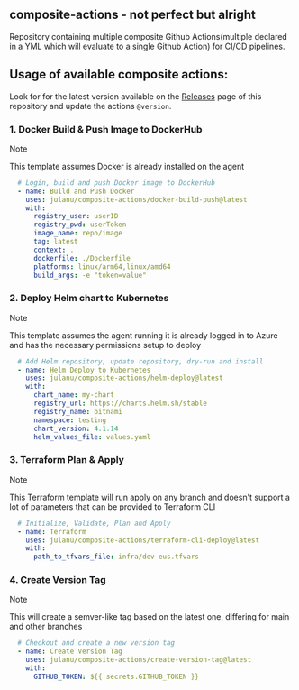 ## composite-actions - not perfect but alright
Repository containing multiple composite Github Actions(multiple declared in a YML which will evaluate to a single Github Action) for CI/CD pipelines.
<br/>

## Usage of available composite actions:
Look for for the latest version available on the [Releases](https://github.com/julanu/composite-actions/releases) page of this repository and update the actions `@version`.


### 1. Docker Build & Push Image to DockerHub
> [!NOTE]  
> This template assumes Docker is already installed on the agent
```yaml
  # Login, build and push Docker image to DockerHub
  - name: Build and Push Docker
    uses: julanu/composite-actions/docker-build-push@latest
    with:
      registry_user: userID
      registry_pwd: userToken
      image_name: repo/image
      tag: latest
      context: .
      dockerfile: ./Dockerfile
      platforms: linux/arm64,linux/amd64
      build_args: -e "token=value"
```
### 2. Deploy Helm chart to Kubernetes  
> [!NOTE]  
> This template assumes the agent running it is already logged in to Azure and has the necessary permissions setup to deploy
```yaml
  # Add Helm repository, update repository, dry-run and install
  - name: Helm Deploy to Kubernetes
    uses: julanu/composite-actions/helm-deploy@latest
    with:
      chart_name: my-chart
      registry_url: https://charts.helm.sh/stable
      registry_name: bitnami
      namespace: testing
      chart_version: 4.1.14
      helm_values_file: values.yaml
```
### 3. Terraform Plan & Apply
> [!NOTE]  
> This Terraform template will run apply on any branch and doesn't support a lot of parameters that can be provided to Terraform CLI 
```yaml
  # Initialize, Validate, Plan and Apply 
  - name: Terraform
    uses: julanu/composite-actions/terraform-cli-deploy@latest
    with:
      path_to_tfvars_file: infra/dev-eus.tfvars
``` 
### 4. Create Version Tag
> [!NOTE]  
> This will create a semver-like tag based on the latest one, differing for main and other branches
```yaml
  # Checkout and create a new version tag
  - name: Create Version Tag
    uses: julanu/composite-actions/create-version-tag@latest
    with:
      GITHUB_TOKEN: ${{ secrets.GITHUB_TOKEN }}
```